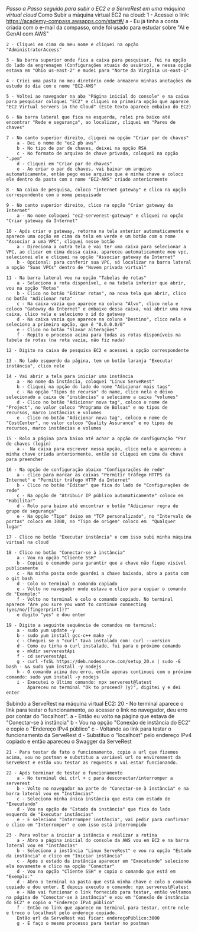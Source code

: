 *Passo a Passo seguido para subir o EC2 e a ServeRest em uma máquina virtual cloud*
Como Subir a máquina virtual EC2 na cloud:
    1 - Acessei o link: https://academy-compass.awsapps.com/start#/
        a - Eu já tinha a conta criada com o e-mail da compasso, onde foi usado para estudar sobre "AI e GenAI com AWS"

    2 - Cliquei em cima do meu nome e cliquei na opção "AdministratorAccess"

    3 - Na barra superior onde fica a caixa para pesquisar, fui na opção do lado da engrenagem (Configurações atuais do usuário), e nessa opção estava em "Ohio us-east-2" e mudei para "Norte da Virgínia us-east-1"

    4 - Criei uma pasta no meu diretório onde armazeno minhas anotações do estudo do dia com o nome "EC2-AWS"

    5 - Voltei ao navegador na aba "Página inicial do console" e na caixa para pesquisar coloquei "EC2" e cliquei na primeira opção que aparece "EC2 Virtual Servers in the Cloud" (Este texto aparece embaixo do EC2)

    6 - Na barra lateral que fica na esquerda, rolei pra baixo até encontrar "Rede e segurança", ao localizar, cliquei em "Pares de chaves"

    7 - No canto superior direito, cliquei na opção "Criar par de chaves"
        a - Dei o nome de "ec2 pb aws"
        b - No tipo de par de chaves, deixei na opção RSA
        c - No formato de arquivo de chave privada, coloquei na opção ".pem"
        d - Cliquei em "Criar par de chaves"
        e - Ao criar o par de chaves, vai baixar um arquivo automaticamente, então pego esse arquivo que é minha chave e coloco ele dentro da pasta com o nome "EC2-AWS" criado anteriormente

    8 - Na caixa de pesquisa, coloco "internet gateway" e clico na opção correspondente com o nome pesquisado

    9 - No canto superior direito, clico na opção "Criar gateway da Internet"
        a - No nome coloquei "ec2-serverest-gateway" e cliquei na opção "Criar gateway da Internet"

    10 - Após criar o gateway, retorna na tela anterior automaticamente e aparece uma opção em cima da tela em verde e um botão com o nome "Associar a uma VPC", cliquei nesse botão
        a - Direciona a outra tela e vai ter uma caixa para selecionar a VPC, ao clicar em cima dessa caixa, apareceu automaticamente meu vpc, selecionei ele e cliquei na opção "Associar gateway da Internet"
        b - Opcional: para conferir sua VPC, só localizar na barra lateral a opção "Suas VPCs" dentro de "Nuvem privada virtual"

    11 - Na barra lateral vou na opção "Tabelas de rotas"
        a - Seleciono a rota disponível, e na tabela inferior que abrir, vou na opção "Rotas"
        b - Clico no botão "Editar rotas", na nova tela que abrir, clico no botão "Adicionar rota"
        c - Na caixa vazia que aparece na coluna "Alvo", clico nela e coloco "Gateway da Internet" e embaixo dessa caixa, vai abrir uma nova caixa, clico nela e seleciono o id do gateway
        d - Na caixa vazia que aparece na coluna "Destino", clico nela e seleciono a primeira opção, que é "0.0.0.0/0"
        e - Clico no botão "Slavar alterações"
        f - Repito o processo acima para todas as rotas disponíveis na tabela de rotas (na rota vazia, não fiz nada)

    12 - Digito na caixa de pesquisa EC2 e acessei a opção correspondente

    13 - No lado esquerdo da página, tem um botão laranja "Executar instância", clico nele

    14 - Vai abrir a tela para iniciar uma instância
        a - No nome da instância, coloquei "Linux ServeRest"
        b - Cliquei na opção do lado do nome "Adicionar mais tags"
        c - Na opção "Tipos de recurso" do name, clico nela e deixo selecionado a caixa de "instâncias" e seleciono a caixa "volumes"
        d - Clico no botão "Adicionar nova tag", coloco o nome de "Project", no valor coloco "Programa de Bolsas" e no tipos de recursos, marco instâncias e volumes
        e - Clico no botão "Adicionar nova tag", coloco o nome de "CostCenter", no valor coloco "Quality Assurance" e no tipos de recursos, marco instâncias e volumes

    15 - Rolo a página para baixo até achar a opção de configuração "Par de chaves (login)
        a -  Na caixa para escrever nessa opção, clico nela e apareceu a minha chave criada anteriormente, então só cliquei em cima da chave para preencher

    16 - Na opção de configuração abaixo "Configurações de rede"
        a - clico para marcar as caixas "Permitir tráfego HTTPS da Internet" e "Permitir tráfego HTTP da Internet"
        b - Clico no botão "Editar" que fica do lado de "Configurações de rede"
        c - Na opção de "Atribuir IP público automaticamente" coloco em "Habilitar"
        d - Rolo para baixo até encontrar o botão "Adicionar regra de grupo de segurança"
        e - Na opção "Tipo" deixo em "TCP personalizado", no "Intervalo de portas" coloco em 3000, no "Tipo de origem" coloco em  "Qualquer lugar"

    17 - Clico no botão "Executar instância" e com isso subi minha máquina virtual na cloud

    18 - Clico no botão "Conectar-se à instância"
        a - Vou na opção "Cliente SSH"
        b - Copiei o comando para garantir que a chave não fique visível publicamente
        c - Na minha pasta onde guardei a chave baixada, abro a pasta com o git bash
        d - Colo no terminal o comando copiado
        e - Volto no navegador onde estava e clico para copiar o comando de "Exemplo:"
        f - Volto no terminal e colo o comando copiado. No terminal aparece "Are you sure you want to continue connecting (yes/no/[fingerprint])?"
        e digito "yes" e dou enter

    19 - Digito a seguinte sequência de comandos no terminal:
        a - sudo yum update -y
        b - sudo yum install gcc-c++ make -y
        c - Chequei se o "curl" tava instalado com: curl --version
        d - Como eu tinha o curl instalado, fui para o próximo comando
        e - mkdir serverestApi
        f - cd serverestApi
        g - curl -fsSL https://deb.nodesource.com/setup_20.x | sudo -E bash - && sudo yum install -y nodejs
        h - O comando acima deu erro, então apenas continuei com o próximo comando: sudo yum install -y nodejs
        i - Executei o último comando: npx serverest@latest
            Apareceu no terminal "Ok to proceed? (y)", digitei y e dei enter

Subindo a ServeRest na máquina virtual EC2:
    20 - No terminal aparece o link para testar o funcionamento, ao acessar o link no navegador, deu erro por contar do "localhost". 
        a - Então eu volto na página que estava de "Conectar-se à instância"
        b - Vou na opção "Conexão de instância do EC2" e copio o "Endereço IPv4 público"
        c - Voltando ao link para testar o funcionamento da ServeRest
        d - Substituo o "localhost" pelo endereço IPv4 copiado e então apareceu o Swagger da ServeRest

    21 - Para testar de fato o funcionamento, copio a url que fizemos acima, vou no postman e substituo a variável url no environment da ServeRest e então vou testar as requests e vai estar funcionando.

    22 - Após terminar de testar o funcionamento
        a - No terminal dei ctrl + c para desconectar/interromper a serverest
        b - Volto no navegador na parte de "Conectar-se à instância" e na barra lateral vou em "Instâncias"
        c - Seleciono minha única instância que esta com estado de "Executando"
        d - Vou na opção de "Estado da instância" que fica do lado esquerdo de "Executar instâncias"
        e - E seleciono "Interromper instância", vai pedir para confirmar e clico em "Interromper" e com isso está interrompido

    23 - Para voltar a iniciar a istância e realizar a rotina
        a - Abro a página inicial do console da AWS vou em EC2 e na barra lateral vou em "Instâncias"
        b - Seleciono a instância "Linux ServeRest" e vou na opção "Estado da instância" e clico em "Iniciar instância"
        c - Após o estado da instância aparecer em "Executando" seleciono ela novamente e clico na opção "Conectar"
        d - Vou na opção "Cliente SSH" e copio o comando que está em "Exemplo:"
        d - Abro o terminal na pasta que está minha chave e colo o comando copiado e dou enter. E depois executo o comando: npx serverest@latest
        e - Não vai funcionar o link fornecido para testar, então voltamos na página de "Conectar-se à instância" e vou em "Conexão de instância do EC2" e copio o "Endereço IPv4 público"
        f - Então no link que aparece no terminal para testar, entro nele e troco o localhost pelo endereço copiado. 
        Então url da ServeRest vai ficar: endereçoPúblico:3000
        g - E faço o mesmo processo para testar no postman